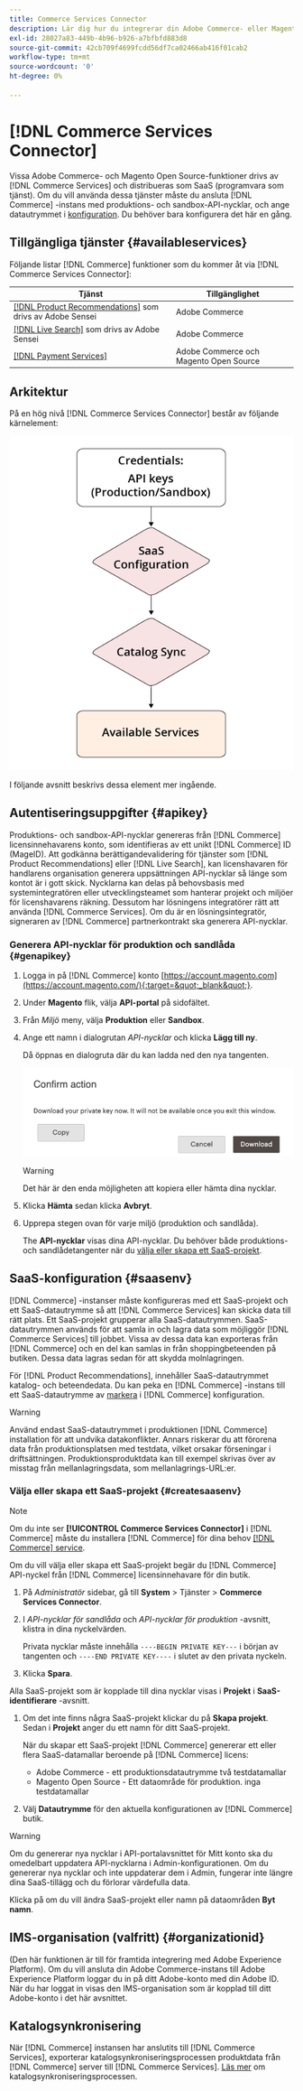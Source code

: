 ```yaml
---
title: Commerce Services Connector
description: Lär dig hur du integrerar din Adobe Commerce- eller Magento Open Source-instans med tjänster med hjälp av API-nycklar för produktion och sandlåda.
exl-id: 28027a83-449b-4b96-b926-a7bfbfd883d8
source-git-commit: 42cb709f4699fcdd56df7ca02466ab416f01cab2
workflow-type: tm+mt
source-wordcount: '0'
ht-degree: 0%

---
```


# [!DNL Commerce Services Connector]

Vissa Adobe Commerce- och Magento Open Source-funktioner drivs av [!DNL Commerce Services]  och distribueras som SaaS (programvara som tjänst). Om du vill använda dessa tjänster måste du ansluta [!DNL Commerce] -instans med produktions- och sandbox-API-nycklar, och ange datautrymmet i [konfiguration](https://docs.magento.com/user-guide/configuration/services/saas.html). Du behöver bara konfigurera det här en gång.

## Tillgängliga tjänster {#availableservices}

Följande listar [!DNL Commerce] funktioner som du kommer åt via [!DNL Commerce Services Connector]:

| Tjänst | Tillgänglighet |
| ---|--- |
| [[!DNL Product Recommendations]](/help/product-recommendations/overview.md) som drivs av Adobe Sensei | Adobe Commerce |
| [[!DNL Live Search]](/help/live-search/overview.md) som drivs av Adobe Sensei | Adobe Commerce |
| [[!DNL Payment Services]](/help/payment-services/overview.md) | Adobe Commerce och Magento Open Source |

## Arkitektur

På en hög nivå [!DNL Commerce Services Connector] består av följande kärnelement:

![Kopplingsarkitektur för Commerce Services](assets/saas-config-sync-workflow.png)

I följande avsnitt beskrivs dessa element mer ingående.

## Autentiseringsuppgifter {#apikey}

Produktions- och sandbox-API-nycklar genereras från [!DNL Commerce] licensinnehavarens konto, som identifieras av ett unikt [!DNL Commerce] ID (MageID). Att godkänna berättigandevalidering för tjänster som [!DNL Product Recommendations] eller [!DNL Live Search], kan licenshavaren för handlarens organisation generera uppsättningen API-nycklar så länge som kontot är i gott skick. Nycklarna kan delas på behovsbasis med systemintegratören eller utvecklingsteamet som hanterar projekt och miljöer för licenshavarens räkning. Dessutom har lösningens integratörer rätt att använda [!DNL Commerce Services]. Om du är en lösningsintegratör, signeraren av [!DNL Commerce] partnerkontrakt ska generera API-nycklar.

### Generera API-nycklar för produktion och sandlåda {#genapikey}

1. Logga in på [!DNL Commerce] konto [https://account.magento.com](https://account.magento.com/){:target=&quot;_blank&quot;}.

1. Under **Magento** flik, välja **API-portal** på sidofältet.

1. Från _Miljö_ meny, välja **Produktion** eller **Sandbox**.

1. Ange ett namn i dialogrutan _API-nycklar_ och klicka **Lägg till ny**.

   Då öppnas en dialogruta där du kan ladda ned den nya tangenten.

   ![Hämta privat nyckel](assets/download-api-private-key.png)

   >[!WARNING]
   >
   > Det här är den enda möjligheten att kopiera eller hämta dina nycklar.

1. Klicka **Hämta** sedan klicka **Avbryt**.

1. Upprepa stegen ovan för varje miljö (produktion och sandlåda).

   The **API-nycklar** visas dina API-nycklar. Du behöver både produktions- och sandlådetangenter när du [välja eller skapa ett SaaS-projekt](#createsaasenv).

## SaaS-konfiguration {#saasenv}

[!DNL Commerce] -instanser måste konfigureras med ett SaaS-projekt och ett SaaS-datautrymme så att [!DNL Commerce Services] kan skicka data till rätt plats. Ett SaaS-projekt grupperar alla SaaS-datautrymmen. SaaS-datautrymmen används för att samla in och lagra data som möjliggör [!DNL Commerce Services] till jobbet. Vissa av dessa data kan exporteras från [!DNL Commerce] och en del kan samlas in från shoppingbeteenden på butiken. Dessa data lagras sedan för att skydda molnlagringen.

För [!DNL Product Recommendations], innehåller SaaS-datautrymmet katalog- och beteendedata. Du kan peka en [!DNL Commerce] -instans till ett SaaS-datautrymme av [markera](https://docs.magento.com/user-guide/configuration/services/saas.html) i [!DNL Commerce] konfiguration.

>[!WARNING]
>
> Använd endast SaaS-datautrymmet i produktionen [!DNL Commerce] installation för att undvika datakonflikter. Annars riskerar du att förorena data från produktionsplatsen med testdata, vilket orsakar förseningar i driftsättningen. Produktionsproduktdata kan till exempel skrivas över av misstag från mellanlagringsdata, som mellanlagrings-URL:er.

### Välja eller skapa ett SaaS-projekt {#createsaasenv}

>[!NOTE]
>
> Om du inte ser **[!UICONTROL Commerce Services Connector]** i [!DNL Commerce] måste du installera [!DNL Commerce] för dina behov [[!DNL Commerce] service](#availableservices).

Om du vill välja eller skapa ett SaaS-projekt begär du [!DNL Commerce] API-nyckel från [!DNL Commerce] licensinnehavare för din butik.

1. På _Administratör_ sidebar, gå till **System** > Tjänster > **Commerce Services Connector**.

1. I _API-nycklar för sandlåda_ och _API-nycklar för produktion_ -avsnitt, klistra in dina nyckelvärden.

   Privata nycklar måste innehålla `----BEGIN PRIVATE KEY---` i början av tangenten och `----END PRIVATE KEY----` i slutet av den privata nyckeln.

1. Klicka **Spara**.

Alla SaaS-projekt som är kopplade till dina nycklar visas i **Projekt** i **SaaS-identifierare** -avsnitt.

1. Om det inte finns några SaaS-projekt klickar du på **Skapa projekt**. Sedan i **Projekt** anger du ett namn för ditt SaaS-projekt.

   När du skapar ett SaaS-projekt [!DNL Commerce] genererar ett eller flera SaaS-datamallar beroende på [!DNL Commerce] licens:
   - Adobe Commerce - ett produktionsdatautrymme två testdatamallar
   - Magento Open Source - Ett dataområde för produktion. inga testdatamallar

1. Välj **Datautrymme** för den aktuella konfigurationen av [!DNL Commerce] butik.

>[!WARNING]
>
> Om du genererar nya nycklar i API-portalavsnittet för Mitt konto ska du omedelbart uppdatera API-nycklarna i Admin-konfigurationen. Om du genererar nya nycklar och inte uppdaterar dem i Admin, fungerar inte längre dina SaaS-tillägg och du förlorar värdefulla data.

Klicka på om du vill ändra SaaS-projekt eller namn på dataområden **Byt namn**.

## IMS-organisation (valfritt) {#organizationid}

(Den här funktionen är till för framtida integrering med Adobe Experience Platform). Om du vill ansluta din Adobe Commerce-instans till Adobe Experience Platform loggar du in på ditt Adobe-konto med din Adobe ID. När du har loggat in visas den IMS-organisation som är kopplad till ditt Adobe-konto i det här avsnittet.

## Katalogsynkronisering

När [!DNL Commerce] instansen har anslutits till [!DNL Commerce Services], exporterar katalogsynkroniseringsprocessen produktdata från [!DNL Commerce] server till [!DNL Commerce Services]. [Läs mer](catalog-sync.md) om katalogsynkroniseringsprocessen.
